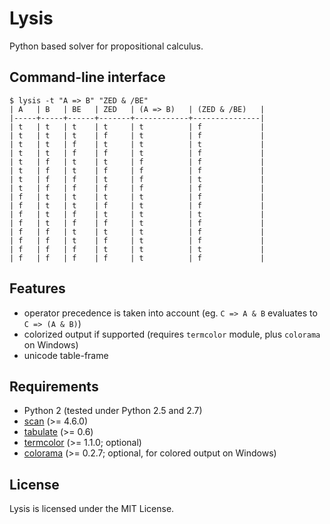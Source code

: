 # Lysis

Python based solver for propositional calculus.

## Command-line interface

```
$ lysis -t "A => B" "ZED & /BE"
| A   | B   | BE   | ZED   | (A => B)   | (ZED & /BE)   |
|-----+-----+------+-------+------------+---------------|
| t   | t   | t    | t     | t          | f             |
| t   | t   | t    | f     | t          | f             |
| t   | t   | f    | t     | t          | t             |
| t   | t   | f    | f     | t          | f             |
| t   | f   | t    | t     | f          | f             |
| t   | f   | t    | f     | f          | f             |
| t   | f   | f    | t     | f          | t             |
| t   | f   | f    | f     | f          | f             |
| f   | t   | t    | t     | t          | f             |
| f   | t   | t    | f     | t          | f             |
| f   | t   | f    | t     | t          | t             |
| f   | t   | f    | f     | t          | f             |
| f   | f   | t    | t     | t          | f             |
| f   | f   | t    | f     | t          | f             |
| f   | f   | f    | t     | t          | t             |
| f   | f   | f    | f     | t          | f             |
```

## Features

- operator precedence is taken into account (eg. `C => A & B` evaluates to `C => (A & B)`)
- colorized output if supported (requires `termcolor` module, plus `colorama` on Windows)
- unicode table-frame

## Requirements

- Python 2 (tested under Python 2.5 and 2.7)
- [scan](https://github.com/NiklasRosenstein/scan) (>= 4.6.0)
- [tabulate](https://pypi.python.org/pypi/tabulate) (>= 0.6)
- [termcolor](https://pypi.python.org/pypi/termcolor) (>= 1.1.0; optional)
- [colorama](https://pypi.python.org/pypi/colorama) (>= 0.2.7; optional, for colored output on Windows)

## License

Lysis is licensed under the MIT License.
